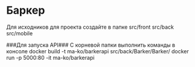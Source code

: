 # Баркер #

Для исходников для проекта создайте в папке 
src/front
src/back
src/mobile

###Для запуска API###
С корневой папки выполнить команды в консоле
docker build -t ma-ko/barkerapi src/back/Barker/Barker/
docker run -p 5000:80 -it ma-ko/barkerapi 
